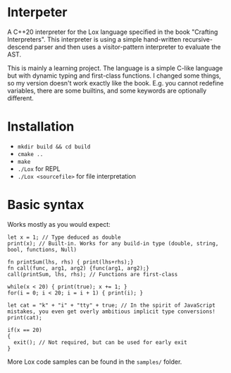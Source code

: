 # Interpeter
A C++20 interpreter for the Lox language specified in the book "Crafting Interpreters". This interpreter is using a simple hand-written recursive-descend parser and then uses a visitor-pattern interpreter to evaluate the AST.

This is mainly a learning project. The language is a simple C-like language but with dynamic typing and first-class functions.
I changed some things, so my version doesn't work exactly like the book. E.g. you cannot redefine variables, there are some builtins, and some keywords are optionally different.

# Installation
- `mkdir build && cd build`
- `cmake ..`
- `make`
- `./Lox` for REPL
- `./Lox <sourcefile>` for file interpretation

# Basic syntax
Works mostly as you would expect:
```
let x = 1; // Type deduced as double
print(x); // Built-in. Works for any build-in type (double, string, bool, functions, Null)

fn printSum(lhs, rhs) { print(lhs+rhs);}
fn call(func, arg1, arg2) {func(arg1, arg2);}
call(printSum, lhs, rhs); // Functions are first-class

while(x < 20) { print(true); x += 1; }
for(i = 0; i < 20; i = i + 1) { print(i); }

let cat = "k" + "i" + "tty" + true; // In the spirit of JavaScript mistakes, you even get overly ambitious implicit type conversions!
print(cat);

if(x == 20) 
{
  exit(); // Not required, but can be used for early exit
}
```

More Lox code samples can be found in the `samples/` folder.